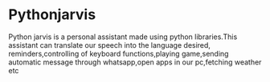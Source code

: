# Pythonjarvis
 Python jarvis is a personal assistant made using python libraries.This assistant can translate our speech into the language desired,
 reminders,controlling of keyboard functions,playing game,sending automatic message through whatsapp,open apps in our pc,fetching 
 weather etc
 
